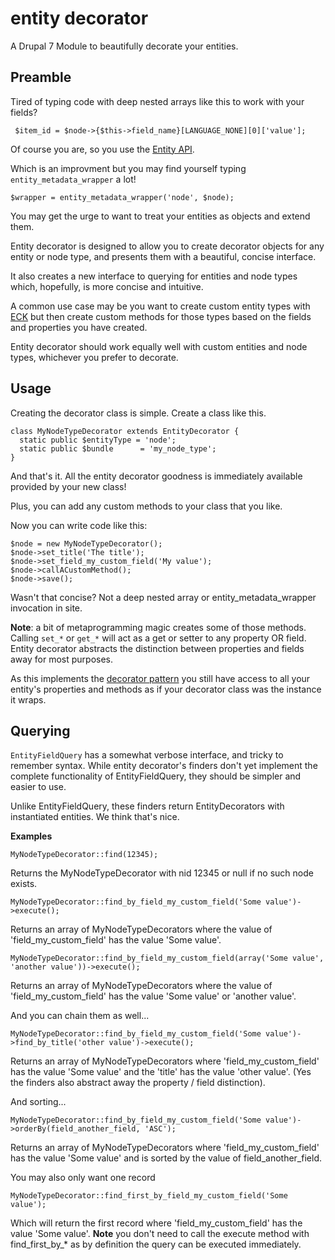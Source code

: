 entity decorator
================

A Drupal 7 Module to beautifully decorate your entities.

Preamble
--------

Tired of typing code with deep nested arrays like this to work with your fields?

```
 $item_id = $node->{$this->field_name}[LANGUAGE_NONE][0]['value'];
```

Of course you are, so you use the [Entity API](https://drupal.org/project/entity).

Which is an improvment but you may find yourself typing ```entity_metadata_wrapper``` a lot!

```
$wrapper = entity_metadata_wrapper('node', $node);
```

You may get the urge to want to treat your entities as objects and extend them. 

Entity decorator is designed to allow you to create decorator objects for any entity or node type, and presents them with a beautiful, concise interface.

It also creates a new interface to querying for entities and node types which, hopefully, is more concise and intuitive.

A common use case may be you want to create custom entity types with [ECK](https://drupal.org/project/eck) but then create custom methods for those types based on the fields and properties you have created.

Entity decorator should work equally well with custom entities and node types, whichever you prefer to decorate.

Usage
-----

Creating the decorator class is simple. Create a class like this.

```
class MyNodeTypeDecorator extends EntityDecorator {
  static public $entityType = 'node';
  static public $bundle      = 'my_node_type';
}
```

And that's it. All the entity decorator goodness is immediately available provided by your new class!

Plus, you can add any custom methods to your class that you like.

Now you can write code like this:

```
$node = new MyNodeTypeDecorator();
$node->set_title('The title');
$node->set_field_my_custom_field('My value');
$node->callACustomMethod();
$node->save();
```

Wasn't that concise? Not a deep nested array or entity_metadata_wrapper invocation in site.

**Note**: a bit of metaprogramming magic creates some of those methods. Calling ```set_*``` or ```get_*``` will act as a get or setter to any property OR field. Entity decorator abstracts the distinction between properties and fields away for most purposes.

As this implements the [decorator pattern](http://en.wikipedia.org/wiki/Decorator_pattern) you still have access to all your entity's properties and methods as if your decorator class was the instance it wraps.

Querying
--------

``EntityFieldQuery`` has a somewhat verbose interface, and tricky to remember syntax. While entity decorator's finders don't yet implement the complete functionality of EntityFieldQuery, they should be simpler and easier to use.

Unlike EntityFieldQuery, these finders return EntityDecorators with instantiated entities. We think that's nice.

**Examples**

```
MyNodeTypeDecorator::find(12345); 
```
Returns the MyNodeTypeDecorator with nid 12345 or null if no such node exists.

```
MyNodeTypeDecorator::find_by_field_my_custom_field('Some value')->execute(); 
```
Returns an array of MyNodeTypeDecorators where the value of 'field_my_custom_field' has the value 'Some value'.

```
MyNodeTypeDecorator::find_by_field_my_custom_field(array('Some value', 'another value'))->execute(); 
```
Returns an array of MyNodeTypeDecorators where the value of 'field_my_custom_field' has the value 'Some value' or 'another value'.


And you can chain them as well...

```
MyNodeTypeDecorator::find_by_field_my_custom_field('Some value')->find_by_title('other value')->execute(); 
```

Returns an array of MyNodeTypeDecorators where 'field_my_custom_field' has the value 'Some value' and the 'title' has the value 'other value'. (Yes the finders also abstract away the property / field distinction).

And sorting...

```
MyNodeTypeDecorator::find_by_field_my_custom_field('Some value')->orderBy(field_another_field, 'ASC'); 
```

Returns an array of MyNodeTypeDecorators where 'field_my_custom_field' has the value 'Some value' and is sorted by the value of field_another_field.

You may also only want one record

```
MyNodeTypeDecorator::find_first_by_field_my_custom_field('Some value');
```

Which will return the first record where 'field_my_custom_field' has the value 'Some value'. **Note** you don't need to call the execute method with find_first_by_* as by definition the query can be executed immediately.












